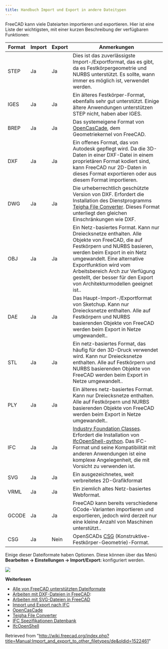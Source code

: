 ```yaml
---
title: Handbuch Import und Export in andere Dateitypen
---
```


FreeCAD kann viele Dateiarten importieren und exportieren. Hier ist eine Liste der wichtigsten, mit einer kurzen Beschreibung der verfügbaren Funktionen:

| Format | Import | Export | Anmerkungen                                                                                                                                                                                                                                                                                                                      |
| ------ | ------ | ------ | -------------------------------------------------------------------------------------------------------------------------------------------------------------------------------------------------------------------------------------------------------------------------------------------------------------------------------- |
| STEP   | Ja     | Ja     | Dies ist das zuverlässigste Import-/Exportformat, das es gibt, da es Festkörpergeometrie und NURBS unterstützt. Es sollte, wann immer es möglich ist, verwendet werden.                                                                                                                                                          |
| IGES   | Ja     | Ja     | Ein älteres Festkörper-Format, ebenfalls sehr gut unterstützt. Einige ältere Anwendungen unterstützen STEP nicht, haben aber IGES.                                                                                                                                                                                               |
| BREP   | Ja     | Ja     | Das systemeigene Format von [OpenCasCade](https://en.wikipedia.org/wiki/Open_Cascade_Technology), dem Geometriekernel von FreeCAD.                                                                                                                                                                                               |
| DXF    | Ja     | Ja     | Ein offenes Format, das von Autodesk gepflegt wird. Da die 3D-Daten in einer DXF-Datei in einem proprietären Format kodiert sind, kann FreeCAD nur 2D-Daten in dieses Format exportieren oder aus diesem Format importieren.                                                                                                     |
| DWG    | Ja     | Ja     | Die urheberrechtlich geschützte Version von DXF. Erfordert die Installation des Dienstprogramms [Teigha File Converter](https://www.opendesign.com/guestfiles). Dieses Format unterliegt den gleichen Einschränkungen wie DXF.                                                                                                   |
| OBJ    | Ja     | Ja     | Ein Netz-basiertes Format. Kann nur Dreiecksnetze enthalten. Alle Objekte von FreeCAD, die auf Festkörpern und NURBS basieren, werden beim Export in ein Netz umgewandelt. Eine alternative Exportfunktion wird vom Arbeitsbereich Arch zur Verfügung gestellt, der besser für den Export von Architekturmodellen geeignet ist.. |
| DAE    | Ja     | Ja     | Das Haupt-Import-/Exportformat von Sketchup. Kann nur Dreiecksnetze enthalten. Alle auf Festkörpern und NURBS basierenden Objekte von FreeCAD werden beim Export in Netze umgewandelt..                                                                                                                                          |
| STL    | Ja     | Ja     | Ein netz-basiertes Format, das häufig für den 3D-Druck verwendet wird. Kann nur Dreiecksnetze enthalten. Alle auf Festkörpern und NURBS basierenden Objekte von FreeCAD werden beim Export in Netze umgewandelt..                                                                                                                |
| PLY    | Ja     | Ja     | Ein älteres netz-basiertes Format. Kann nur Dreiecksnetze enthalten. Alle auf Festkörpern und NURBS basierenden Objekte von FreeCAD werden beim Export in Netze umgewandelt..                                                                                                                                                    |
| IFC    | Ja     | Ja     | [Industry Foundation Classes](https://en.wikipedia.org/wiki/Industry_Foundation_Classes). Erfordert die Installation von [IfcOpenShell-python](http://ifcopenshell.org/python). Das IFC-Format und seine Kompatibilität mit anderen Anwendungen ist eine komplexe Angelegenheit, die mit Vorsicht zu verwenden ist.              |
| SVG    | Ja     | Ja     | Ein ausgezeichnetes, weit verbreitetes 2D-Grafikformat                                                                                                                                                                                                                                                                           |
| VRML   | Ja     | Ja     | Ein ziemlich altes Netz-basiertes Webformat.                                                                                                                                                                                                                                                                                     |
| GCODE  | Ja     | Ja     | FreeCAD kann bereits verschiedene GCode-Varianten importieren und exportieren, jedoch wird derzeit nur eine kleine Anzahl von Maschinen unterstützt..                                                                                                                                                                            |
| CSG    | Ja     | Nein   | OpenSCADs [CSG](https://en.wikipedia.org/wiki/Constructive_solid_geometry) (Konstruktive-Festkörper-Geometrie)-Format.                                                                                                                                                                                                           |

Einige dieser Dateiformate haben Optionen. Diese können über das Menü **Bearbeiten → Einstellungen → Import/Export:** konfiguriert werden.

![](/images/FreeCAD_022_ImportExport.png)

**Weiterlesen**

- [Alle von FreeCAD unterstützten Dateiformate](/Import_Export/de "Import Export/de")
- [Arbeiten mit DXF-Dateien in FreeCAD](/Draft_DXF/de "Draft DXF/de"):
- [Arbeiten mit SVG-Dateien in FreeCAD](/Draft_SVG/de "Draft SVG/de")
- [Import und Export nach IFC](/Arch_IFC/de "Arch IFC/de")
- [OpenCasCade](http://www.opencascade.com)
- [Teigha File Converter](https://www.opendesign.com/guestfiles)
- [IFC Spezifikationen Datenbank](https://technical.buildingsmart.org/standards/ifc/ifc-schema-specifications/)
- [IfcOpenShell](http://ifcopenshell.org/)

Retrieved from "<http://wiki.freecad.org/index.php?title=Manual:Import_and_export_to_other_filetypes/de&oldid=1522461>"
